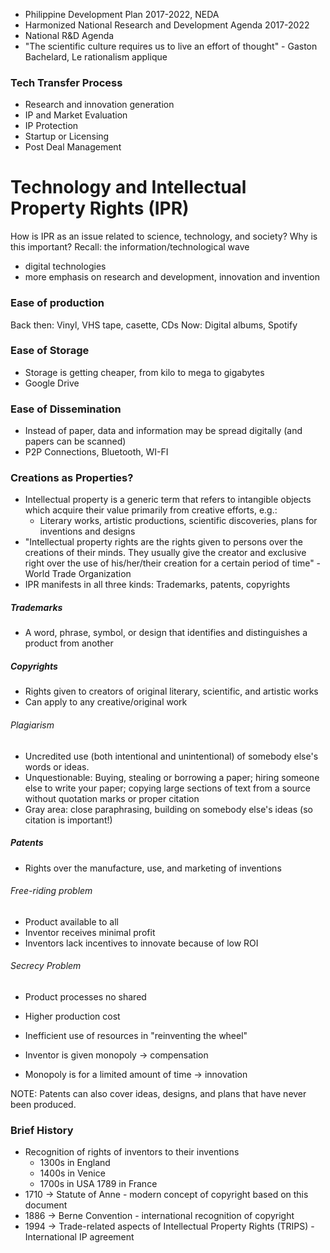 - Philippine Development Plan 2017-2022, NEDA
- Harmonized National Research and Development Agenda 2017-2022
- National R&D Agenda
- "The scientific culture requires us to live an effort of thought" - Gaston Bachelard, Le rationalism applique
### Tech Transfer Process
- Research and innovation generation
- IP and Market Evaluation
- IP Protection
- Startup or Licensing
- Post Deal Management
# Technology and Intellectual Property Rights (IPR)
How is IPR as an issue related to science, technology, and society? Why is this important?
Recall: the information/technological wave
- digital technologies
- more emphasis on research and development, innovation and invention
### Ease of production
Back then: Vinyl, VHS tape, casette, CDs
Now: Digital albums, Spotify
### Ease of Storage
- Storage is getting cheaper, from kilo to mega to gigabytes
- Google Drive
### Ease of Dissemination
- Instead of paper, data and information may be spread digitally (and papers can be scanned)
- P2P Connections, Bluetooth, WI-FI
### Creations as Properties?
- Intellectual property is a generic term that refers to intangible objects which acquire their value primarily from creative efforts, e.g.:
	- Literary works, artistic productions, scientific discoveries, plans for inventions and designs
- "Intellectual property rights are the rights given to persons over the creations of their minds. They usually give the creator and exclusive right over the use of his/her/their creation for a certain period of time" - World Trade Organization
- IPR manifests in all three kinds: Trademarks, patents, copyrights
##### Trademarks
- A word, phrase, symbol, or design that identifies and distinguishes a product from another
##### Copyrights
- Rights given to creators of original literary, scientific, and artistic works
- Can apply to any creative/original work
###### Plagiarism
- Uncredited use (both intentional and unintentional) of somebody else's words or ideas.
- Unquestionable: Buying, stealing or borrowing a paper; hiring someone else to write your paper; copying large sections of text from a source without quotation marks or proper citation
- Gray area: close paraphrasing, building on somebody else's ideas (so citation is important!)
##### Patents
- Rights over the manufacture, use, and marketing of inventions
###### Free-riding problem
- Product available to all
- Inventor receives minimal profit
- Inventors lack incentives to innovate because of low ROI
###### Secrecy Problem
- Product processes no shared
- Higher production cost
- Inefficient use of resources in "reinventing the wheel"

- Inventor is given monopoly -> compensation
- Monopoly is for a limited amount of time -> innovation

NOTE: Patents can also cover ideas, designs, and plans that have never been produced.

### Brief History
- Recognition of rights of inventors to their inventions
	- 1300s in England
	- 1400s in Venice
	- 1700s in USA
	  1789 in France
- 1710 -> Statute of Anne - modern concept of copyright based on this document
- 1886 -> Berne Convention - international recognition of copyright
- 1994 -> Trade-related aspects of Intellectual Property Rights (TRIPS) - International IP agreement